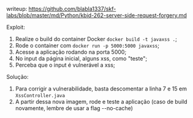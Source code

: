 writeup: https://github.com/blabla1337/skf-labs/blob/master/md/Python/kbid-262-server-side-request-forgery.md

Exploit:
  1. Realize o build do container Docker `docker build -t javaxss .`;
  2. Rode o container com `docker run -p 5000:5000 javaxss`;
  3. Acesse a aplicação rodando na porta 5000;
  4. No input da página inicial, alguns xss, como "teste<script>alert(1)</script>";
  11. Perceba que o input é vulnerável a xss;

Solução:
  1. Para corrigir a vulnerabilidade, basta descomentar a linha 7 e 15 em `XssController.java`
  2. A partir dessa nova imagem, rode e teste a aplicação (caso de build novamente, lembre de usar a flag --no-cache)